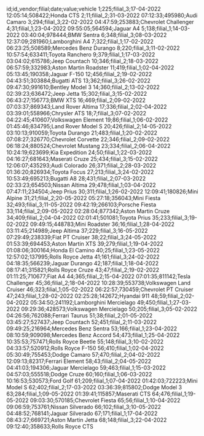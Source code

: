 id;id_vendor;filial;date;value;vehicle
1;225;filial_3;17-04-2022 12:05:14;508422;Honda CTS
2;11;filial_2;31-03-2022 07:12:33;495980;Audi Camaro
3;294;filial_3;22-02-2022 04:47:59;253883;Chevrolet Challenger
4;31;filial_1;23-04-2022 09:55:05;564594;Jaguar A4
5;138;filial_1;14-03-2022 03:40:04;978444;BMW Sentra
6;348;filial_3;08-03-2022 12:37:09;281960;Lamborghini A4
7;322;filial_1;17-02-2022 06:23:25;508589;Mercedes Benz Durango
8;220;filial_3;11-02-2022 10:57:54;633411;Toyota Ranchero
9;379;filial_1;17-03-2022 03:04:02;615786;Jeep Countach
10;346;filial_2;18-03-2022 06:57:59;332983;Aston Martin Roadster
11;419;filial_1;02-04-2022 05:13:45;190358;Jaguar F-150
12;456;filial_2;19-02-2022 04:43:51;303884;Bugatti ATS
13;362;filial_3;26-02-2022 09:47:30;991610;Bentley Model 3
14;360;filial_2;13-02-2022 02:39:23;636472;Jeep Jetta
15;302;filial_3;15-02-2022 06:43:27;156773;BMW XTS
16;469;filial_2;09-02-2022 07:03:37;869343;Land Rover Altima
17;336;filial_2;02-04-2022 03:39:01;558966;Chrysler ATS
18;7;filial_3;07-02-2022 04:22:45;410607;Volkswagen Element
19;86;filial_1;06-02-2022 01:45:46;834795;Land Rover Model S
20;426;filial_2;14-05-2022 03:10:13;910059;Toyota Durango
21;483;filial_1;20-02-2022 07:08:27;326770;Chevrolet Corvette
22;346;filial_2;09-02-2022 06:18:24;880524;Chevrolet Mustang
23;334;filial_2;06-04-2022 10:24:19;623699;Kia Expedition
24;50;filial_1;22-03-2022 04:16:27;681643;Maserati Cruze
25;434;filial_3;15-02-2022 12:06:07;435293;Audi Colorado
26;371;filial_2;28-03-2022 01:36:20;826934;Toyota Focus
27;213;filial_3;24-02-2022 10:53:49;695213;Bugatti A8
28;431;filial_2;07-03-2022 02:33:23;654503;Nissan Altima
29;478;filial_1;03-04-2022 07:47:11;234504;Jeep Prius
30;311;filial_1;26-02-2022 12:09:41;180826;Mini Alpine
31;21;filial_2;20-05-2022 05:27:18;356043;Mini Fiesta
32;493;filial_3;11-05-2022 09:42:19;266103;Porsche Fiesta
33;114;filial_2;09-05-2022 02:28:04;877342;Aston Martin Cruze
34;409;filial_2;04-04-2022 02:01:41;501081;Toyota Prius
35;233;filial_3;19-02-2022 09:49:15;448783;Mini Roadster
36;16;filial_1;28-04-2022 03:11:45;214989;Jeep Altima
37;229;filial_3;16-05-2022 07:29:49;238339;Fiat PT Cruiser
38;22;filial_3;24-05-2022 01:53:39;694453;Aston Martin XTS
39;279;filial_1;19-04-2022 01:08:06;300164;Honda El Camino
40;25;filial_1;23-05-2022 12:57:02;137995;Rolls Royce Jetta
41;161;filial_3;24-02-2022 04:18:35;566239;Jaguar Durango
42;187;filial_1;18-04-2022 08:17:41;315821;Rolls Royce Cruze
43;47;filial_2;19-02-2022 01:11:25;710677;Fiat A4
44;365;filial_2;15-04-2022 07:01:35;811142;Tesla Challenger
45;36;filial_2;18-04-2022 10:28:39;553738;Volkswagen Land Cruiser
46;323;filial_1;05-02-2022 06:22:57;730459;Chevrolet PT Cruiser
47;243;filial_1;28-02-2022 02:25:28;142672;Hyandai 911
48;59;filial_2;02-04-2022 05:34:50;241192;Lamborghini Mercielago
49;450;filial_1;27-03-2022 09:29:36;428573;Volkswagen Mercielago
50;205;filial_3;05-02-2022 04:26:56;762088;Ferrari Taurus
51;38;filial_2;01-05-2022 03:45:27;527437;Jeep Countach
52;451;filial_2;11-03-2022 09:49:25;216964;Mercedes Benz Sentra
53;166;filial_1;23-04-2022 08:10:59;909098;Mercedes Benz Accord
54;473;filial_1;25-04-2022 10:35:53;757471;Rolls Royce Beetle
55;148;filial_3;10-02-2022 04:33:57;520912;Rolls Royce F-150
56;410;filial_1;02-04-2022 05:30:49;755453;Dodge Camaro
57;470;filial_2;04-02-2022 12:09:13;82317;Ferrari Element
58;43;filial_2;04-05-2022 04:41:03;194306;Jaguar Mercielago
59;463;filial_1;15-03-2022 04:57:03;555518;Dodge Cruze
60;160;filial_1;06-03-2022 10:16:53;530573;Ford Golf
61;209;filial_1;07-04-2022 01:42:03;722223;Mini Model S
62;402;filial_2;17-03-2022 03:36:39;815802;Dodge Model 3
63;284;filial_1;09-05-2022 01:39:41;115857;Maserati CTS
64;476;filial_1;19-05-2022 09:03:30;570185;Chevrolet Fiesta
65;56;filial_1;10-04-2022 09:06:59;753761;Nissan Silverado
66;102;filial_3;10-05-2022 04:48:52;768141;Jaguar Silverado
67;171;filial_1;17-04-2022 08:43:27;669721;Aston Martin Jetta
68;148;filial_3;22-04-2022 09:12:40;358633;Rolls Royce CTS
